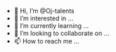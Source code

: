- 👋 Hi, I’m @Oj-talents
- 👀 I’m interested in ...
- 🌱 I’m currently learning ...
- 💞️ I’m looking to collaborate on ...
- 📫 How to reach me ...

<!---
Oj-talents/Oj-talents is a ✨ special ✨ repository because its `README.md` (this file) appears on your GitHub profile.
You can click the Preview link to take a look at your changes.
--->
